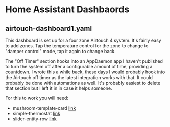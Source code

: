 # Home Assistant Dashbaords
## airtouch-dashboard1.yaml
This dashboard is set up for a four zone Airtouch 4 system. It's fairly easy to add zones. Tap the temperature control for the zone to change to "damper control"
mode, tap it again to change back.

The "Off Timer" section hooks into an AppDaemon app I haven't published to turn the system off after a configurable amount of time, providing a countdown.  I wrote this a while back, these days I would probably hook into the Airtouch off timer as the latest integration works with that. It could probably be done with automations as well. It's probably easiest to delete that section but I left it in in case it helps someone.

For this to work you will need:
 - mushroom-template-card [link](https://github.com/piitaya/lovelace-mushroom)
 - simple-thermostat [link](https://github.com/nervetattoo/simple-thermostat)
 - slider-entity-row [link](https://github.com/thomasloven/lovelace-slider-entity-row)